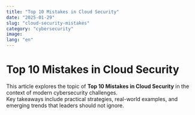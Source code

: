 ```yaml
---
title: "Top 10 Mistakes in Cloud Security"
date: "2025-01-29"
slug: "cloud-security-mistakes"
category: "cybersecurity"
image:
lang: "en"
---
```


# Top 10 Mistakes in Cloud Security

This article explores the topic of **Top 10 Mistakes in Cloud Security** in the context of modern cybersecurity challenges.  
Key takeaways include practical strategies, real-world examples, and emerging trends that leaders should not ignore.
